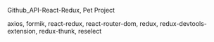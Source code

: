 Github_API-React-Redux, Pet Project

axios, formik, react-redux, react-router-dom, redux, redux-devtools-extension, redux-thunk, reselect